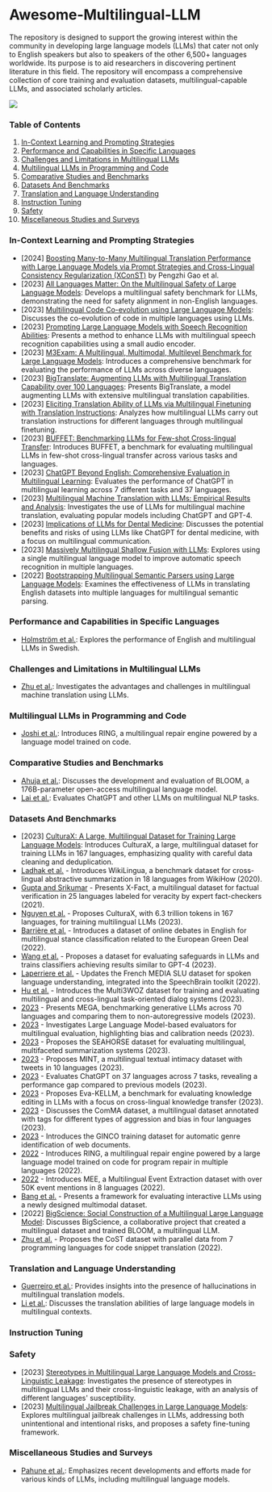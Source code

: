 # Awesome-Multilingual-LLM

The repository is designed to support the growing interest within the community in developing large language models (LLMs) that cater not only to English speakers but also to speakers of the other 6,500+ languages worldwide. Its purpose is to aid researchers in discovering pertinent literature in this field. The repository will encompass a comprehensive collection of core training and evaluation datasets, multilingual-capable LLMs, and associated scholarly articles.

![](dp2.png)

### Table of Contents
1. [In-Context Learning and Prompting Strategies](#section1)
2. [Performance and Capabilities in Specific Languages](#section2)
3. [Challenges and Limitations in Multilingual LLMs](#section3)
4. [Multilingual LLMs in Programming and Code](#section4)
5. [Comparative Studies and Benchmarks](#section5)
6. [Datasets And Benchmarks](#section6)
7. [Translation and Language Understanding](#section7)
8. [Instruction Tuning](#section8)
9. [Safety](#section9)
10. [Miscellaneous Studies and Surveys](#section10)


### **In-Context Learning and Prompting Strategies** <a name="section1"></a>
- [2024] [Boosting Many-to-Many Multilingual Translation Performance with Large Language Models via Prompt Strategies and Cross-Lingual Consistency Regularization (XConST)](https://arxiv.org/abs/2401.05861) by Pengzhi Gao et al.
- [2023] [All Languages Matter: On the Multilingual Safety of Large Language Models](https://dx.doi.org/10.48550/arXiv.2310.00905): Develops a multilingual safety benchmark for LLMs, demonstrating the need for safety alignment in non-English languages.
- [2023] [Multilingual Code Co-evolution using Large Language Models](https://dx.doi.org/10.1145/3611643.3616350): Discusses the co-evolution of code in multiple languages using LLMs.
- [2023] [Prompting Large Language Models with Speech Recognition Abilities](https://dx.doi.org/10.48550/arXiv.2307.11795): Presents a method to enhance LLMs with multilingual speech recognition capabilities using a small audio encoder.
- [2023] [M3Exam: A Multilingual, Multimodal, Multilevel Benchmark for Large Language Models](https://dx.doi.org/10.48550/arXiv.2306.05179): Introduces a comprehensive benchmark for evaluating the performance of LLMs across diverse languages.
- [2023] [BigTranslate: Augmenting LLMs with Multilingual Translation Capability over 100 Languages](https://arxiv.org/abs/2305.18098): Presents BigTranslate, a model augmenting LLMs with extensive multilingual translation capabilities.
- [2023] [Eliciting Translation Ability of LLMs via Multilingual Finetuning with Translation Instructions](https://dx.doi.org/10.48550/arXiv.2305.15083): Analyzes how multilingual LLMs carry out translation instructions for different languages through multilingual finetuning.
- [2023] [BUFFET: Benchmarking LLMs for Few-shot Cross-lingual Transfer](https://dx.doi.org/10.48550/arXiv.2305.14857): Introduces BUFFET, a benchmark for evaluating multilingual LLMs in few-shot cross-lingual transfer across various tasks and languages.
- [2023] [ChatGPT Beyond English: Comprehensive Evaluation in Multilingual Learning](https://dx.doi.org/10.48550/arXiv.2304.05613): Evaluates the performance of ChatGPT in multilingual learning across 7 different tasks and 37 languages.
- [2023] [Multilingual Machine Translation with LLMs: Empirical Results and Analysis](https://dx.doi.org/10.48550/arXiv.2304.04675): Investigates the use of LLMs for multilingual machine translation, evaluating popular models including ChatGPT and GPT-4.
- [2023] [Implications of LLMs for Dental Medicine](https://dx.doi.org/10.1111/jerd.13046): Discusses the potential benefits and risks of using LLMs like ChatGPT for dental medicine, with a focus on multilingual communication.
- [2023] [Massively Multilingual Shallow Fusion with LLMs](https://dx.doi.org/10.1109/ICASSP49357.2023.10094796): Explores using a single multilingual language model to improve automatic speech recognition in multiple languages.
- [2022] [Bootstrapping Multilingual Semantic Parsers using Large Language Models](https://dx.doi.org/10.48550/arXiv.2210.07313): Examines the effectiveness of LLMs in translating English datasets into multiple languages for multilingual semantic parsing. 

###  **Performance and Capabilities in Specific Languages** <a name="section2"></a>
- [Holmström et al.](https://www.aclweb.org/anthology/2023.resourceful-1.13): Explores the performance of English and multilingual LLMs in Swedish.

### **Challenges and Limitations in Multilingual LLMs** <a name="section3"></a>
- [Zhu et al.](https://dx.doi.org/10.48550/arXiv.2304.04675): Investigates the advantages and challenges in multilingual machine translation using LLMs.

### **Multilingual LLMs in Programming and Code** <a name="section4"></a>
- [Joshi et al.](https://dx.doi.org/10.48550/arXiv.2208.11640): Introduces RING, a multilingual repair engine powered by a language model trained on code.

### **Comparative Studies and Benchmarks** <a name="section5"></a>
- [Ahuja et al.](https://dx.doi.org/10.48550/arXiv.2211.05100): Discusses the development and evaluation of BLOOM, a 176B-parameter open-access multilingual language model.
- [Lai et al.](https://dx.doi.org/10.48550/arXiv.2304.05613): Evaluates ChatGPT and other LLMs on multilingual NLP tasks.

### **Datasets And Benchmarks** <a name="section6"></a>

- [2023] [CulturaX: A Large, Multilingual Dataset for Training Large Language Models](https://dx.doi.org/10.48550/arXiv.2309.09400): Introduces CulturaX, a large, multilingual dataset for training LLMs in 167 languages, emphasizing quality with careful data cleaning and deduplication.
- [Ladhak et al.](https://dx.doi.org/10.18653/v1/2020.findings-emnlp.360) - Introduces WikiLingua, a benchmark dataset for cross-lingual abstractive summarization in 18 languages from WikiHow (2020).
- [Gupta and Srikumar](https://dx.doi.org/10.18653/v1/2021.acl-short.86) - Presents X-Fact, a multilingual dataset for factual verification in 25 languages labeled for veracity by expert fact-checkers (2021).
- [Nguyen et al.](https://dx.doi.org/10.48550/arXiv.2309.09400) - Proposes CulturaX, with 6.3 trillion tokens in 167 languages, for training multilingual LLMs (2023).
- [Barrière et al.](https://www.aclweb.org/anthology/2022.politicalnlp-1.3) - Introduces a dataset of online debates in English for multilingual stance classification related to the European Green Deal (2022).
- [Wang et al.](https://dx.doi.org/10.48550/arXiv.2308.13387) - Proposes a dataset for evaluating safeguards in LLMs and trains classifiers achieving results similar to GPT-4 (2023).
- [Laperriere et al.](https://www.aclweb.org/anthology/2022.lrec-1.171) - Updates the French MEDIA SLU dataset for spoken language understanding, integrated into the SpeechBrain toolkit (2022).
- [Hu et al.](https://dx.doi.org/10.1162/tacl_a_00609) - Introduces the Multi3WOZ dataset for training and evaluating multilingual and cross-lingual task-oriented dialog systems (2023).
- [2023](https://dx.doi.org/10.48550/arXiv.2303.12528) - Presents MEGA, benchmarking generative LLMs across 70 languages and comparing them to non-autoregressive models (2023).
- [2023](https://dx.doi.org/10.48550/arXiv.2309.07462) - Investigates Large Language Model-based evaluators for multilingual evaluation, highlighting bias and calibration needs (2023).
- [2023](https://dx.doi.org/10.48550/arXiv.2305.13194) - Proposes the SEAHORSE dataset for evaluating multilingual, multifaceted summarization systems (2023).
- [2023](https://dx.doi.org/10.18653/v1/2023.semeval-1.87) - Proposes MINT, a multilingual textual intimacy dataset with tweets in 10 languages (2023).
- [2023](https://dx.doi.org/10.48550/arXiv.2304.05613) - Evaluates ChatGPT on 37 languages across 7 tasks, revealing a performance gap compared to previous models (2023).
- [2023](https://dx.doi.org/10.48550/arXiv.2308.09954) - Proposes Eva-KELLM, a benchmark for evaluating knowledge editing in LLMs with a focus on cross-lingual knowledge transfer (2023).
- [2023](https://dx.doi.org/10.1007/s10579-023-09696-7) - Discusses the ComMA dataset, a multilingual dataset annotated with tags for different types of aggression and bias in four languages (2023).
- [2023](https://arxiv.org/abs/2201.03857) - Introduces the GINCO training dataset for automatic genre identification of web documents.
- [2022](https://dx.doi.org/10.48550/arXiv.2208.11640) - Introduces RING, a multilingual repair engine powered by a large language model trained on code for program repair in multiple languages (2022).
- [2022](https://dx.doi.org/10.48550/arXiv.2211.05955) - Introduces MEE, a Multilingual Event Extraction dataset with over 50K event mentions in 8 languages (2022).
- [Bang et al.](https://arxiv.org/abs/2302.04023) - Presents a framework for evaluating interactive LLMs using a newly designed multimodal dataset.
- [2022] [BigScience: Social Construction of a Multilingual Large Language Model](https://dx.doi.org/10.48550/arXiv.2212.04960): Discusses BigScience, a collaborative project that created a multilingual dataset and trained BLOOM, a multilingual LLM.
- [Zhu et al.](https://dx.doi.org/10.1609/aaai.v36i10.21434) - Proposes the CoST dataset with parallel data from 7 programming languages for code snippet translation (2022).


###  **Translation and Language Understanding** <a name="section7"></a>
- [Guerreiro et al.](https://dx.doi.org/10.1162/tacl_a_00615): Provides insights into the presence of hallucinations in multilingual translation models.
- [Li et al.](https://dx.doi.org/10.48550/arXiv.2305.15083): Discusses the translation abilities of large language models in multilingual contexts.

###  **Instruction Tuning** <a name="section8"></a>

###  **Safety** <a name="section9"></a>
- [2023] [Stereotypes in Multilingual Large Language Models and Cross-Linguistic Leakage](https://dx.doi.org/10.48550/arXiv.2312.07141): Investigates the presence of stereotypes in multilingual LLMs and their cross-linguistic leakage, with an analysis of different languages' susceptibility.
- [2023] [Multilingual Jailbreak Challenges in Large Language Models](https://dx.doi.org/10.48550/arXiv.2310.06474): Explores multilingual jailbreak challenges in LLMs, addressing both unintentional and intentional risks, and proposes a safety fine-tuning framework.

### **Miscellaneous Studies and Surveys** <a name="section10"></a>
- [Pahune et al.](https://dx.doi.org/10.22214/ijraset.2023.54677): Emphasizes recent developments and efforts made for various kinds of LLMs, including multilingual language models.
